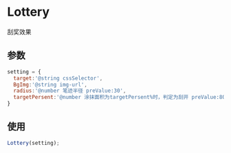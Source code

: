 # Lottery
 刮奖效果
## 参数
```javascript
setting = {
  target:'@string cssSelector',
  BgImg:'@string img-url',
  radius:'@number 笔迹半径 preValue:30',
  targetPersent:'@number 涂抹面积为targetPersent%时，判定为刮开 preValue:80'
}
```
## 使用
```javascript
Lottery(setting);
```
